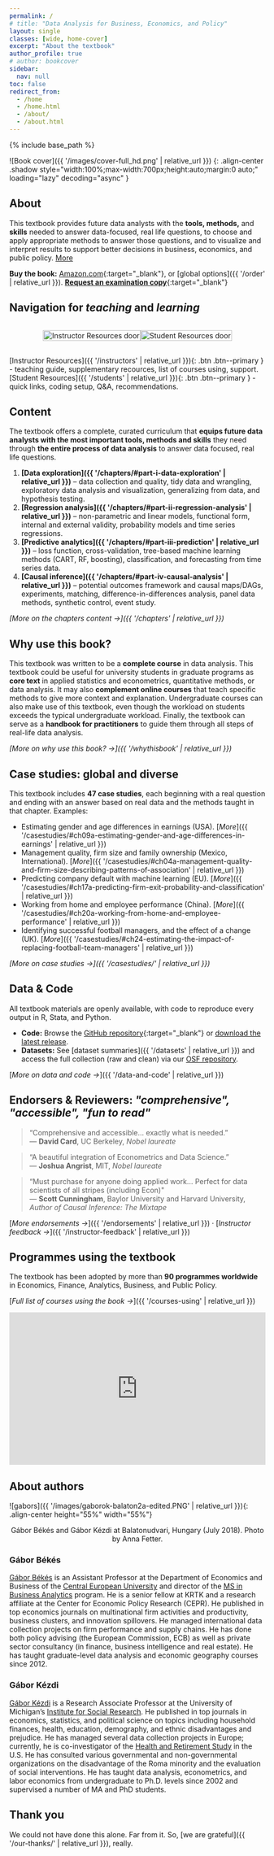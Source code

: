 ```yaml
---
permalink: /
# title: "Data Analysis for Business, Economics, and Policy"
layout: single
classes: [wide, home-cover] 
excerpt: "About the textbook"
author_profile: true
# author: bookcover
sidebar:
  nav: null 
toc: false
redirect_from:
  - /home
  - /home.html
  - /about/
  - /about.html
---
```


{% include base_path %}

<!-- ![Book cover]({{ '/images/cover-full_hd.png' | relative_url }}){: .align-center height="65%" width="65%"} -->
![Book cover]({{ '/images/cover-full_hd.png' | relative_url }})
{: .align-center .shadow style="width:100%;max-width:700px;height:auto;margin:0 auto;" loading="lazy" decoding="async" }


## About

<p>
  This textbook provides future data analysts with the <strong>tools, methods,</strong> and <strong>skills</strong> needed to answer data-focused, real life questions, to choose and apply appropriate methods to answer those questions, and to visualize and interpret results to support better decisions in business, economics, and public policy.
  <a href="#" id="read-more-link">More</a>
  <span id="more-inline" style="display:none; font: inherit; line-height: inherit;">
    <strong>Data wrangling</strong>, <strong>regression analysis</strong>, <strong>machine learning</strong>, and <strong>causal analysis</strong> are comprehensively covered, showing when, why, and how the methods work and how they relate to each other.
  </span>
</p>

<div id="more-block" style="display:none; font: inherit; line-height: inherit;">
  <p>
    As the most effective way to communicate data analysis, running <strong>case studies</strong> play a central role in this textbook. Each case starts with an industry relevant question and answers it by using <strong>real-world data</strong> and applying the <strong>tools and methods</strong> covered in the textbook. Learning is then consolidated by over <strong>360 practice questions</strong> and <strong>120 data exercises</strong>.
  </p>
  <p>
    Extensive <strong>online resources</strong>, including raw and cleaned data and codes for all analysis in <strong>Stata</strong>, <strong>R</strong>, and <strong>Python</strong> are available on this site.
  </p>
</div>

<script>
  (function () {
    var link = document.getElementById('read-more-link');
    var moreInline = document.getElementById('more-inline');
    var moreBlock = document.getElementById('more-block');

    link.addEventListener('click', function (e) {
      e.preventDefault();
      moreInline.style.display = 'inline'; // appears right after the first sentence
      moreBlock.style.display = 'block';   // the two paragraphs below
      link.remove();                       // optional: remove the link after expanding
    });
  })();
</script>

**Buy the book:** [Amazon.com](https://www.amazon.com/Data-Analysis-Business-Economics-Policy-dp-1108716202/dp/1108716202/ref=mt_other?_encoding=UTF8&me=&qid=){:target="_blank"}, or [global options]({{ '/order' | relative_url }}).  [**Request an examination copy**](https://www.cambridge.org/highereducation/books/data-analysis-for-business-economics-and-policy/D67A1B0B56176D6D6A92E27F3F82AA20/examination-copy/login){:target="_blank"}


## Navigation for *teaching* and *learning*

<div style="
  display: flex;
  flex-wrap: wrap;
  justify-content: center;
  align-items: center;
  gap: 0;
  margin: 0 auto;
  padding: 0;
  max-width: 100%;
">

  <!-- Instructor Door -->
  <a href="{{ '/instructors' | relative_url }}" 
     style="text-decoration:none; border:none; margin:0; padding:0; flex:1 1 400px; max-width:450px;">
    <img src="{{ '/images/door-try1-instructor-crop.png' | relative_url }}" 
         alt="Instructor Resources door"
         style="width:100%; height:auto; display:block; margin:0; padding:0;">
  </a>

  <!-- Student Door -->
  <a href="{{ '/students' | relative_url }}" 
     style="text-decoration:none; border:none; margin:0; padding:0; flex:1 1 400px; max-width:450px;">
    <img src="{{ '/images/door-try1-student-crop.png' | relative_url }}" 
         alt="Student Resources door"
         style="width:100%; height:auto; display:block; margin:0; padding:0;">
  </a>

</div>


<div style="margin-top:1rem;" markdown="1">
[Instructor Resources]({{ '/instructors' | relative_url }}){: .btn .btn--primary } - teaching guide, supplementary recources, list of courses using, support.  
[Student Resources]({{ '/students' | relative_url }}){: .btn .btn--primary } - quick links, coding setup, Q&A, recommendations.
</div>


## Content
The textbook offers a complete, curated curriculum that **equips future data analysts with the most important tools, methods and skills** they need through **the entire process of data analysis** to answer data focused, real life questions. 

1. **[Data exploration]({{ '/chapters/#part-i-data-exploration' | relative_url }})** – data collection and quality, tidy data and wrangling, exploratory data analysis and visualization, generalizing from data, and hypothesis testing.  
2. **[Regression analysis]({{ '/chapters/#part-ii-regression-analysis' | relative_url }})** – non-parametric and linear models, functional form, internal and external validity, probability models and time series regressions.  
3. **[Predictive analytics]({{ '/chapters/#part-iii-prediction' | relative_url }})** – loss function, cross-validation, tree-based machine learning methods (CART, RF, boosting), classification, and forecasting from time series data.  
4. **[Causal inference]({{ '/chapters/#part-iv-causal-analysis' | relative_url }})** – potential outcomes framework and causal maps/DAGs, experiments, matching, difference-in-differences analysis, panel data methods, synthetic control, event study.  

*[More on the chapters content →]({{ '/chapters' | relative_url }})*

## Why use this book?

This textbook was written to be a **complete course** in data analysis. This textbook could be useful for university students in graduate programs as **core text** in applied statistics and econometrics, quantitative methods, or data analysis. It may also **complement online courses** that teach specific methods to give more context and explanation. Undergraduate courses can also make use of this textbook, even though the workload on students exceeds the typical undergraduate workload. Finally, the textbook can serve as a **handbook for practitioners** to guide them through all steps of real-life data analysis. 

*[More on why use this book? →]({{ '/whythisbook' | relative_url }})*

## Case studies: global and diverse

This textbook includes **47 case studies**, each beginning with a real question and ending with an answer based on real data and the methods taught in that chapter. Examples:

* Estimating gender and age differences in earnings (USA). [*More*]({{ '/casestudies/#ch09a-estimating-gender-and-age-differences-in-earnings' | relative_url }})
* Management quality, firm size and family ownership (Mexico, International). [*More*]({{ '/casestudies/#ch04a-management-quality-and-firm-size-describing-patterns-of-association' | relative_url }})
* Predicting company default with machine learning (EU). [*More*]({{ '/casestudies/#ch17a-predicting-firm-exit-probability-and-classification' | relative_url }})
* Working from home and employee performance (China). [*More*]({{ '/casestudies/#ch20a-working-from-home-and-employee-performance' | relative_url }})
* Identifying successful football managers, and the effect of a change (UK). [*More*]({{ '/casestudies/#ch24-estimating-the-impact-of-replacing-football-team-managers' | relative_url }}) 

*[More on case studies →]({{ '/casestudies/' | relative_url }})*

## Data & Code

All textbook materials are openly available, with code to reproduce every output in R, Stata, and Python.

- **Code:** Browse the [GitHub repository](https://github.com/gabors-data-analysis/da_case_studies){:target="_blank"} or [download the latest release](https://github.com/gabors-data-analysis/da_case_studies/releases).  
- **Datasets:** See [dataset summaries]({{ '/datasets' | relative_url }}) and access the full collection (raw and clean) via our [OSF repository](https://osf.io/7epdj/).  

[*More on data and code →*]({{ '/data-and-code' | relative_url }})

<!-- <div style="display:flex; justify-content:center; gap:40px; align-items:center; margin:20px 0;">
  <img src="{{ '/images/stata2.png'  | relative_url }}" style="width:80px; height:auto;">
  <img src="{{ '/images/r2.png'      | relative_url }}" style="width:80px; height:auto;">
  <img src="{{ '/images/python2.png' | relative_url }}" style="width:80px; height:auto;">
</div> -->

## Endorsers & Reviewers: *"comprehensive", "accessible", "fun to read"*

> “Comprehensive and accessible... exactly what is needed.”  
— **David Card**, UC Berkeley, *Nobel laureate*

> “A beautiful integration of Econometrics and Data Science.”  
— **Joshua Angrist**, MIT, *Nobel laureate*

> “Must purchase for anyone doing applied work... Perfect for data scientists of all stripes (including Econ)"  
— **Scott Cunningham**, Baylor University and Harvard University, *Author of Causal Inference: The Mixtape*

[*More endorsements →*]({{ '/endorsements' | relative_url }}) · [*Instructor feedback →*]({{ '/instructor-feedback' | relative_url }})

## Programmes using the textbook

The textbook has been adopted by more than **90 programmes worldwide** in Economics, Finance, Analytics, Business, and Public Policy.  

[*Full list of courses using the book →*]({{ '/courses-using' | relative_url }})

<iframe src="https://www.google.com/maps/d/embed?mid=1pC2_o2u9oILlA6nLYkXm34UpVSKoxQQP&ehbc=2E312F"
  onload='javascript:(function(o){o.style.height=o.contentWindow.document.body.scrollHeight+"px";}(this));'
  style="height:300px;width:100%;border:none;overflow:hidden;"></iframe>



## About authors

![gabors]({{ '/images/gaborok-balaton2a-edited.PNG' | relative_url }}){: .align-center height="55%" width="55%"}

<p style="text-align:center;">Gábor Békés and Gábor Kézdi at Balatonudvari, Hungary (July 2018). Photo by Anna Fetter.</p>


### Gábor Békés
[Gábor Békés](https://sites.google.com/site/bekesg) is an Assistant Professor at the Department of Economics and Business of the [Central European University](https://economics.ceu.edu/) and director of the [MS in Business Analytics](https://economics.ceu.edu/program/master-science-business-analytics) program. He is a senior fellow at KRTK and a research affiliate at the Center for Economic Policy Research (CEPR). He published in top economics journals on multinational firm activities and productivity, business clusters, and innovation spillovers. He managed international data collection projects on firm performance and supply chains. He has done both policy advising (the European Commission, ECB) as well as private sector consultancy (in finance, business intelligence and real estate). He has taught graduate-level data analysis and economic geography courses since 2012. 

### Gábor Kézdi
[Gábor Kézdi](https://sites.google.com/site/gaborkezdi/home?authuser=1) is a Research Associate Professor at the University of Michigan’s [Institute for Social Research](https://isr.umich.edu/). He published in top journals in economics, statistics, and political science on topics including household finances, health, education, demography, and ethnic disadvantages and prejudice. He has managed several data collection projects in Europe; currently, he is co-investigator of the [Health and Retirement Study](https://hrs.isr.umich.edu/about) in the U.S.  He has consulted various governmental and non-governmental organizations on the disadvantage of the Roma minority and the evaluation of social interventions. He has taught data analysis, econometrics, and labor economics from undergraduate to Ph.D. levels since 2002 and supervised a number of MA and PhD students.


## Thank you

We could not have done this alone. Far from it. So, [we are grateful]({{ '/our-thanks/' | relative_url }}), really.  